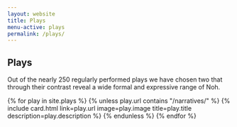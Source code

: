 ```yaml
---
layout: website
title: Plays
menu-active: plays
permalink: /plays/
---
```

<main class="page-content">
  <div class="text-container">
    <h2>Plays</h2>
    <p>Out of the nearly 250 regularly performed plays we have chosen two that through their contrast reveal a wide formal and expressive range of Noh. </p>
  </div>

  <div class="list-plays">
    <div class="cards-container">
      {% for play in site.plays %}
        {% unless play.url contains "/narratives/" %}
          {% include card.html
            link=play.url
            image=play.image
            title=play.title
            description=play.description
          %}
        {% endunless %}
      {% endfor %}
    </div>
  </div>

</main>
